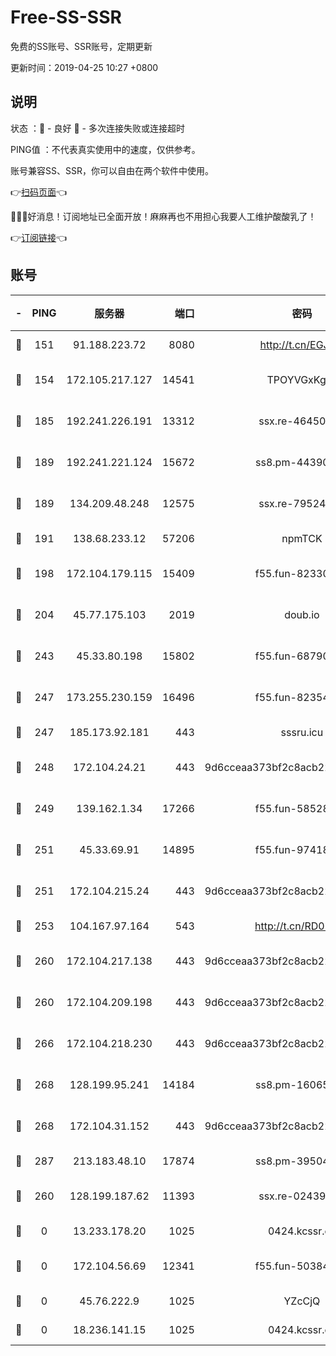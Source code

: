 # Free-SS-SSR

免费的SS账号、SSR账号，定期更新

更新时间：2019-04-25 10:27 +0800

## 说明

状态     ：🙂 - 良好 🙁 - 多次连接失败或连接超时

PING值   ：不代表真实使用中的速度，仅供参考。

账号兼容SS、SSR，你可以自由在两个软件中使用。

👉[扫码页面](https://liesauer.github.io/Free-SS-SSR/)👈

🎉🎉🎉好消息！订阅地址已全面开放！麻麻再也不用担心我要人工维护酸酸乳了！

👉[订阅链接](https://www.liesauer.net/yogurt/subscribe?ACCESS_TOKEN=DAYxR3mMaZAsaqUb)👈

## 账号

|-|PING|服务器|端口|密码|加密方式|区域|
|:----:|:----:|:-----:|-----:|:----:|:----:|:----:|
|🙂|151|91.188.223.72|8080|http://t.cn/EGJIyrl|rc4-md5|RU|
|🙂|154|172.105.217.127|14541|TPOYVGxKglpi|aes-256-cfb|JP|
|🙂|185|192.241.226.191|13312|ssx.re-46450948|aes-256-cfb|US|
|🙂|189|192.241.221.124|15672|ss8.pm-44390162|aes-256-cfb|US|
|🙂|189|134.209.48.248|12575|ssx.re-79524641|aes-256-cfb|US|
|🙂|191|138.68.233.12|57206|npmTCK|rc4-md5|US|
|🙂|198|172.104.179.115|15409|f55.fun-82330634|aes-256-cfb|SG|
|🙂|204|45.77.175.103|2019|doub.io|aes-128-ctr|SG|
|🙂|243|45.33.80.198|15802|f55.fun-68790525|aes-256-cfb|US|
|🙂|247|173.255.230.159|16496|f55.fun-82354244|aes-256-cfb|US|
|🙂|247|185.173.92.181|443|sssru.icu|rc4-md5|RU|
|🙂|248|172.104.24.21|443|9d6cceaa373bf2c8acb22e60b6a58be6|aes-256-cfb|US|
|🙂|249|139.162.1.34|17266|f55.fun-58528369|aes-256-cfb|SG|
|🙂|251|45.33.69.91|14895|f55.fun-97418867|aes-256-cfb|US|
|🙂|251|172.104.215.24|443|9d6cceaa373bf2c8acb22e60b6a58be6|aes-256-cfb|US|
|🙂|253|104.167.97.164|543|http://t.cn/RD0D7sx|rc4-md5|CA|
|🙂|260|172.104.217.138|443|9d6cceaa373bf2c8acb22e60b6a58be6|aes-256-cfb|US|
|🙂|260|172.104.209.198|443|9d6cceaa373bf2c8acb22e60b6a58be6|aes-256-cfb|US|
|🙂|266|172.104.218.230|443|9d6cceaa373bf2c8acb22e60b6a58be6|aes-256-cfb|US|
|🙂|268|128.199.95.241|14184|ss8.pm-16065524|aes-256-cfb|SG|
|🙂|268|172.104.31.152|443|9d6cceaa373bf2c8acb22e60b6a58be6|aes-256-cfb|US|
|🙂|287|213.183.48.10|17874|ss8.pm-39504248|rc4-md5|RU|
|🙂|260|128.199.187.62|11393|ssx.re-02439962|aes-256-cfb|SG|
|🙁|0|13.233.178.20|1025|0424.kcssr.cc|rc4-md5|IN|
|🙁|0|172.104.56.69|12341|f55.fun-50384070|aes-256-cfb|SG|
|🙁|0|45.76.222.9|1025|YZcCjQ|rc4-md5|JP|
|🙁|0|18.236.141.15|1025|0424.kcssr.cc|rc4-md5|US|
